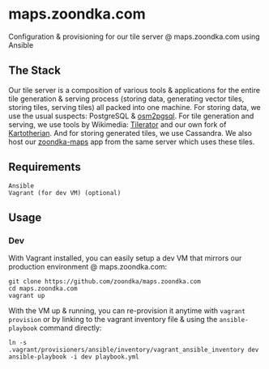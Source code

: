 # maps.zoondka.com
Configuration & provisioning for our tile server @ maps.zoondka.com using Ansible

## The Stack
Our tile server is a composition of various tools & applications for the entire tile generation & serving process (storing data, generating vector tiles, storing tiles, serving tiles) all packed into one machine. For storing data, we use the usual suspects: PostgreSQL & [osm2pgsql](https://github.com/openstreetmap/osm2pgsql). For tile generation and serving, we use tools by Wikimedia: [Tilerator](https://github.com/kartotherian/tilerator) and our own fork of [Kartotherian](https://github.com/kartotherian/kartotherian). And for storing generated tiles, we use Cassandra. We also host our [zoondka-maps](https://github.com/zoondka/zoondka-maps) app from the same server which uses these tiles.

## Requirements
```
Ansible
Vagrant (for dev VM) (optional)
```

## Usage
### Dev
With Vagrant installed, you can easily setup a dev VM that mirrors our production environment @ maps.zoondka.com:
```shell
git clone https://github.com/zoondka/maps.zoondka.com
cd maps.zoondka.com
vagrant up
```
With the VM up & running, you can re-provision it anytime with `vagrant provision` or by linking to the vagrant inventory file & using the `ansible-playbook` command directly:
```shell
ln -s .vagrant/provisioners/ansible/inventory/vagrant_ansible_inventory dev
ansible-playbook -i dev playbook.yml 
```
